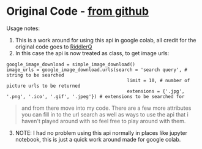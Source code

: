 # Original Code - [from github](https://github.com/RiddlerQ/simple_image_download)

Usage notes:
1. This is a work around for using this api in google colab, all credit for the original code goes to [RiddlerQ](https://github.com/RiddlerQ)
2. In this case the api is now treated as class, to get image urls:
```
google_image_download = simple_image_download()
image_urls = google_image_download.urls(search = 'search query', # string to be searched
                                            limit = 10, # number of picture urls to be returned
                                            extensions = {'.jpg', '.png', '.ico', '.gif', '.jpeg'}) # extensions to be searched for
```
> and from there move into my code. There are a few more attributes you can fill in to the url search as well as ways to use the api that i haven't played around with so feel free to play around with them.
3. NOTE: I had no problem using this api normally in places like jupyter notebook, this is just a quick work around made for google colab.
